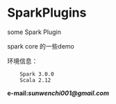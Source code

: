 # SparkPlugins
some Spark Plugin

spark core 的一些demo

环境信息：

        Spark 3.0.0
        Scala 2.12
**e-mail:_sunwenchi001@gmail.com_**

